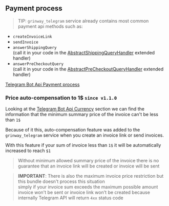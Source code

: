 Payment process
------
> TIP: `grinway_telegram` service already contains most common payment api methods such as:

* `createInvoiceLink`
* `sendInvoice`
* `answerShippingQuery`<br>(call it in your code in the
  [AbstractShippingQueryHandler](https://github.com/GrinWay/telegram-bundle/blob/main/src/Bot/Handler/Topic/Payment/ShippingQuery/AbstractShippingQueryHandler.php)
  extended handler)
* `answerPreCheckoutQuery`<br>(call it in your code in the
  [AbstractPreCheckoutQueryHandler](https://github.com/GrinWay/telegram-bundle/blob/main/src/Bot/Handler/Topic/Payment/PreCheckoutQuery/AbstractPreCheckoutQueryHandler.php)
  extended handler)

[Telegram Bot Api Payment process](https://core.telegram.org/bots/payments-stars#step-by-step-process)

### Price auto-compensation to 1$ `since v1.1.0`

Looking at the
[Telegram Bot Api Currency](https://core.telegram.org/bots/payments#supported-currencies)
section we can find the information that the minimum summary price of the invoice can't be less than `1$`

Because of it this, auto-compensation feature was added to the `grinway_telegram` service
when you create an invoice link or send invoices.

With this feature if your sum of invoice less than `1$` it will be automatically increased to reach `$1`

> Without minimum allowed summary price of the invoice there is no guarantee that an invoice link will be created or invoice will be sent

> **IMPORTANT**: There is also the maximum invoice price restriction but this bundle doesn't process this situation
> <br>
> simply if your invoice sum exceeds the maximum possible amount invoice won't be sent or invoice link won't be created
> because internally Telegram API will return `4xx` status code
